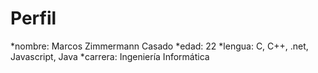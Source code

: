 Perfil
=============
*nombre: Marcos Zimmermann Casado
*edad: 22
*lengua: C, C++, .net, Javascript, Java
*carrera: Ingeniería Informática